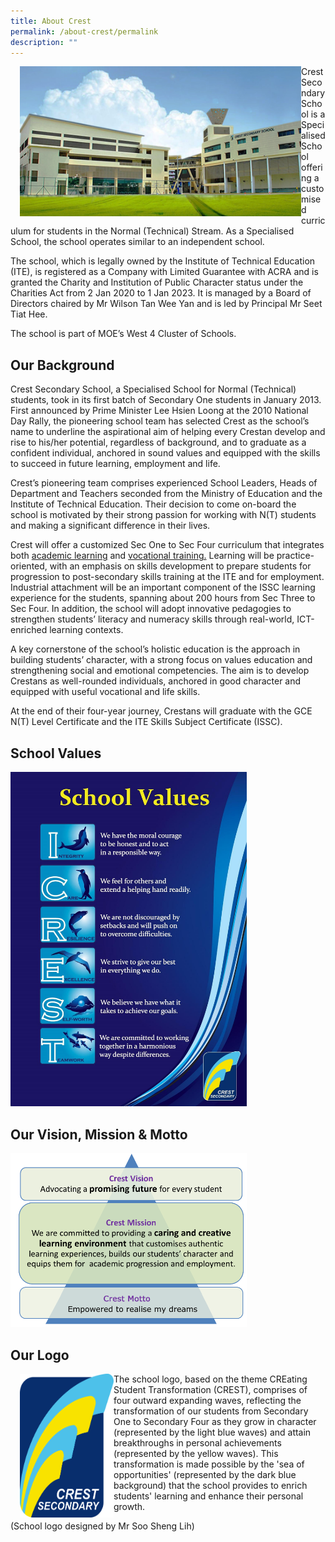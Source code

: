 ```yaml
---
title: About Crest
permalink: /about-crest/permalink
description: ""
---
```

<img src="/images/aboutcrest.jpg" style="width:450px;height:240px;margin-left:15px;" align = "left"> Crest Secondary School is a Specialised School offering a customised curriculum for students in the Normal (Technical) Stream. As a Specialised School, the school operates similar to an independent school.  

  

The school, which is legally owned by the Institute of Technical Education (ITE), is registered as a Company with Limited Guarantee with ACRA and is granted the Charity and Institution of Public Character status under the Charities Act from 2 Jan 2020 to 1 Jan 2023. It is managed by a Board of Directors chaired by Mr Wilson Tan Wee Yan and is led by Principal Mr Seet Tiat Hee.

  

The school is part of MOE’s West 4 Cluster of Schools.

Our Background
--------------

Crest Secondary School, a Specialised School for Normal (Technical) students, took in its first batch of Secondary One students in January 2013. First announced by Prime Minister Lee Hsien Loong at the 2010 National Day Rally, the pioneering school team has selected Crest as the school’s name to underline the aspirational aim of helping every Crestan develop and rise to his/her potential, regardless of background, and to graduate as a confident individual, anchored in sound values and equipped with the skills to succeed in future learning, employment and life.

  

Crest’s pioneering team comprises experienced School Leaders, Heads of Department and Teachers seconded from the Ministry of Education and the Institute of Technical Education. Their decision to come on-board the school is motivated by their strong passion for working with N(T) students and making a significant difference in their lives.

  

Crest will offer a customized Sec One to Sec Four curriculum that integrates both [academic learning](https://www.crestsec.edu.sg/programmes/academic-curriculum) and [vocational training.](https://www.crestsec.edu.sg/programmes/vocational-curriculum) Learning will be practice-oriented, with an emphasis on skills development to prepare students for progression to post-secondary skills training at the ITE and for employment. Industrial attachment will be an important component of the ISSC learning experience for the students, spanning about 200 hours from Sec Three to Sec Four. In addition, the school will adopt innovative pedagogies to strengthen students’ literacy and numeracy skills through real-world, ICT-enriched learning contexts.

  

A key cornerstone of the school’s holistic education is the approach in building students’ character, with a strong focus on values education and strengthening social and emotional competencies. The aim is to develop Crestans as well-rounded individuals, anchored in good character and equipped with useful vocational and life skills.

  

At the end of their four-year journey, Crestans will graduate with the GCE N(T) Level Certificate and the ITE Skills Subject Certificate (ISSC).

School Values
-------------
<img src="/images/schvalues.jpg" style="width:75%">

Our Vision, Mission & Motto
---------------------------
<img src="/images/schvision.png" style="width:75%">

Our Logo
--------
<img src="/images/schlog.jpg" style="width:150px;height:230px;margin-left:15px;" align = "left"> The school logo, based on the theme CREating Student Transformation (CREST), comprises of four outward expanding waves, reflecting the transformation of our students from Secondary One to Secondary Four as they grow in character (represented by the light blue waves) and attain breakthroughs in personal achievements (represented by the yellow waves). This transformation is made possible by the 'sea of opportunities' (represented by the dark blue background) that the school provides to enrich students' learning and enhance their personal growth.  
  
(School logo designed by Mr Soo Sheng Lih)




